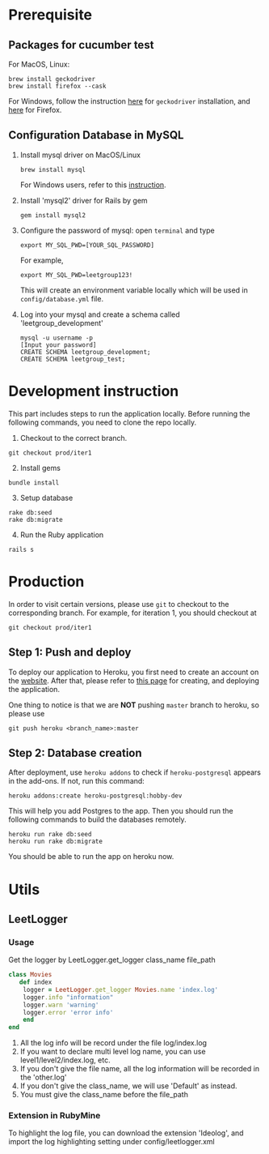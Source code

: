 # Prerequisite
## Packages for cucumber test
For MacOS, Linux:
```shell
brew install geckodriver
brew install firefox --cask
```
For Windows, follow the instruction [here](http://www.learningaboutelectronics.com/Articles/How-to-install-geckodriver-Python-windows.php) for `geckodriver` installation,
and [here](https://support.mozilla.org/en-US/kb/how-install-firefox-windows) for Firefox.
## Configuration Database in MySQL
1. Install mysql driver on MacOS/Linux
    ```shell
   brew install mysql
   ```
   For Windows users, refer to this [instruction](https://dev.mysql.com/doc/refman/5.7/en/installing-mysql-shell-windows-quick.html).

2. Install 'mysql2' driver for Rails by gem
    ```shell
    gem install mysql2
    ```
3. Configure the password of mysql: open `terminal` and type 
    ```
    export MY_SQL_PWD=[YOUR_SQL_PASSWORD]
    ```
    For example, 
    ```
    export MY_SQL_PWD=leetgroup123!
    ````
    This will create an environment variable locally which will be used in `config/database.yml` file.
4. Log into your mysql and create a schema called 'leetgroup_development'
   ```shell
   mysql -u username -p
   [Input your password]
   CREATE SCHEMA leetgroup_development;
   CREATE SCHEMA leetgroup_test;
   ```

# Development instruction
This part includes steps to run the application locally. Before running the following commands,
you need to clone the repo locally.
1. Checkout to the correct branch.
```shell
git checkout prod/iter1
```
2. Install gems
```shell
bundle install
```
3. Setup database
```shell
rake db:seed
rake db:migrate
```
4. Run the Ruby application
```shell
rails s
```

# Production
In order to visit certain versions, please use `git` to checkout to the
corresponding branch. For example, for iteration 1, you should checkout at
```shell
git checkout prod/iter1
```

## Step 1: Push and deploy
To deploy our application to Heroku, you first need to create an account on the [website](https://www.heroku.com/).
After that, please refer to [this page](https://devcenter.heroku.com/articles/git)
for creating, and deploying the application.

One thing to notice is that we are **NOT** pushing `master` branch to heroku, so please use
```shell
git push heroku <branch_name>:master
```

## Step 2: Database creation
After deployment, use `heroku addons` to check if `heroku-postgresql` appears in the add-ons.
If not, run this command:
```shell
heroku addons:create heroku-postgresql:hobby-dev
```

This will help you add Postgres to the app. Then you should run the following commands to build the databases remotely.
```shell
heroku run rake db:seed
heroku run rake db:migrate
```

You should be able to run the app on heroku now.

# Utils
## LeetLogger
### Usage
Get the logger by LeetLogger.get_logger class_name file_path
```ruby
class Movies
   def index
    logger = LeetLogger.get_logger Movies.name 'index.log' 
    logger.info "information"
    logger.warn 'warning'
    logger.error 'error info'
    end
end
```
1. All the log info will be record under the file log/index.log
2. If you want to declare multi level log name, you can use level1/level2/index.log, etc.
3. If you don't give the file name, all the log information will be recorded in the 'other.log'
4. If you don't give the class_name, we will use 'Default' as instead.
5. You must give the class_name before the file_path

### Extension in RubyMine
To highlight the log file, you can download the extension 'Ideolog',
and import the log highlighting setting under config/leetlogger.xml
